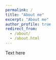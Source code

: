 ```yaml
---
permalink: /
title: "About me"
excerpt: "About me"
author_profile: true
redirect_from: 
  - /about/
  - /about.html
---
```


Text here
